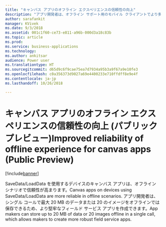 ```yaml
---
title: "キャンバス アプリのオフライン エクスペリエンスの信頼性の向上"
description: "アプリ開発者は、オフライン サポート用のモバイル クライアントでより多くのデータを保存できます"
author: sarafankit
manager: KVivek
ms.date: 9/3/2018
ms.assetid: 001c1f60-ce73-e811-a96b-000d3a18c83b
ms.topic: article
ms.prod: 
ms.service: business-applications
ms.technology: 
ms.author: ankitsar
audience: Power user
ms.translationtype: HT
ms.sourcegitcommit: d65d9c6f9cae75ea7d7934a95b3a9f67a9e10fe3
ms.openlocfilehash: c0a356373d9027a69e4400233e710ffdff8e9e4f
ms.contentlocale: ja-jp
ms.lasthandoff: 10/26/2018

---
```

# <a name="improved-reliability-of-offline-experience-for-canvas-apps-public-preview"></a><span data-ttu-id="8c246-103">キャンバス アプリのオフライン エクスペリエンスの信頼性の向上 (パブリック プレビュー)</span><span class="sxs-lookup"><span data-stu-id="8c246-103">Improved reliability of offline experience for canvas apps (Public Preview)</span></span>


[!include[banner](../../includes/banner.md)]

<span data-ttu-id="8c246-104">SaveData/LoadData を使用するデバイスのキャンバス アプリは、オフライン シナリオで信頼性が高まります。</span><span class="sxs-lookup"><span data-stu-id="8c246-104">Canvas apps on devices using SaveData/LoadData are more reliable in offline scenarios.</span></span> <span data-ttu-id="8c246-105">アプリ開発者は、シングル コールで最大 20 MB のデータまたは 20 のイメージをオフラインでは保存できるため、より堅牢なフィールド サービス アプリを作成できます。</span><span class="sxs-lookup"><span data-stu-id="8c246-105">App makers can store up to 20 MB of data or 20 images offline in a single call, which allows makers to create more robust field service apps.</span></span>

